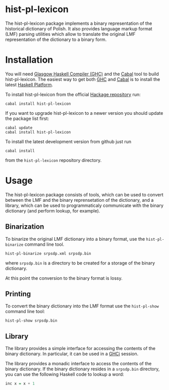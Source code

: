 hist-pl-lexicon
===============

The hist-pl-lexicon package implements a binary representation of the historical dictionary of Polish.
It also provides language markup format (LMF) parsing utilities which allow to translate the original
LMF representation of the dictionary to a binary form.


Installation
============

You will need [Glasgow Haskell Compiler (GHC)][ghc] and the [Cabal][cabal] tool
to build hist-pl-lexicon.  The easiest way to get both [GHC][ghc] and [Cabal][cabal]
is to install the latest [Haskell Platform][haskell-platform].

To install hist-pl-lexicon from the official [Hackage repository][hackage-repo] run:

    cabal install hist-pl-lexicon

If you want to upgrade hist-pl-lexicon to a newer version you should
update the package list first:

    cabal update 
    cabal install hist-pl-lexicon

To install the latest development version from github just run

    cabal install

from the `hist-pl-lexicon` repository directory.


Usage
=====

The hist-pl-lexicon package consists of tools, which can be used to convert
between the LMF and the binary reprensetation of the dictionary, and a library,
which can be used to programmaticaly communicate with the binary dictionary
(and perform lookup, for example).

Binarization
------------

To binarize the original LMF dictionary into a binary format, use the
`hist-pl-binarize` command line tool.

    hist-pl-binarize srpsdp.xml srpsdp.bin

where `srpsdp.bin` is a directory to be created for a storage of the
binary dictionary.

At this point the conversion to the binary format is lossy.

Printing
--------

To convert the binary dictionary into the LMF format use the `hist-pl-show`
command line tool:

    hist-pl-show srpsdp.bin

Library
-------

The library provides a simple interface for accessing the contents of
the binary dictionary.  In particular, it can be used in a [GHCi][ghci]
session.

The library provides a monadic interface to access the contents of the
binary dictionary.  If the binary dictionary resides in a `srpsdp.bin`
directory, you can use the following Haskell code to lookup a word:

```haskell
inc x = x + 1
```


[hackage-repo]: http://hackage.haskell.org/package/hist-pl-lexicon "hist-pl-lexicon Hackage repository"
[ghc]: http://www.haskell.org/ghc "Glasgow Haskell Compiler"
[ghci]: http://www.haskell.org/ghc/docs/latest/html/users_guide/ghci.html "GHCi"
[cabal]: http://www.haskell.org/cabal "Cabal"
[haskell-platform]: http://www.haskell.org/platform "Haskell Platform"


<!--
Ideas
=====

* Library could provide separate DTD schemas for validation of entire
  dictionary or dictionary fragments.
-->
